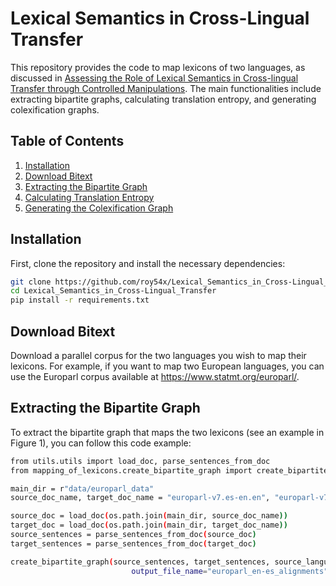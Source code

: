 # Lexical Semantics in Cross-Lingual Transfer

This repository provides the code to map lexicons of two languages, as discussed in [Assessing the Role of Lexical Semantics in Cross-lingual Transfer through Controlled Manipulations](https://arxiv.org/abs/2408.07599v1). The main functionalities include extracting bipartite graphs, calculating translation entropy, and generating colexification graphs.

## Table of Contents
1. [Installation](#installation)
2. [Download Bitext](#Download-bitext)
3. [Extracting the Bipartite Graph](#extracting-the-bipartite-graph)
4. [Calculating Translation Entropy](#calculating-translation-entropy)
5. [Generating the Colexification Graph](#generating-the-colexification-graph)

## Installation

First, clone the repository and install the necessary dependencies:

```bash
git clone https://github.com/roy54x/Lexical_Semantics_in_Cross-Lingual_Transfer.git
cd Lexical_Semantics_in_Cross-Lingual_Transfer
pip install -r requirements.txt
```

## Download Bitext

Download a parallel corpus for the two languages you wish to map their lexicons. For example, if you want to map two European languages, you can use the Europarl corpus available at https://www.statmt.org/europarl/.

## Extracting the Bipartite Graph

To extract the bipartite graph that maps the two lexicons (see an example in Figure 1), you can follow this code example:

```bash
from utils.utils import load_doc, parse_sentences_from_doc
from mapping_of_lexicons.create_bipartite_graph import create_bipartite_graph

main_dir = r"data/europarl_data"
source_doc_name, target_doc_name = "europarl-v7.es-en.en", "europarl-v7.es-en.es"

source_doc = load_doc(os.path.join(main_dir, source_doc_name))
target_doc = load_doc(os.path.join(main_dir, target_doc_name))
source_sentences = parse_sentences_from_doc(source_doc)
target_sentences = parse_sentences_from_doc(target_doc)

create_bipartite_graph(source_sentences, target_sentences, source_language="english", target_language="spanish",
                           output_file_name="europarl_en-es_alignments")
```


